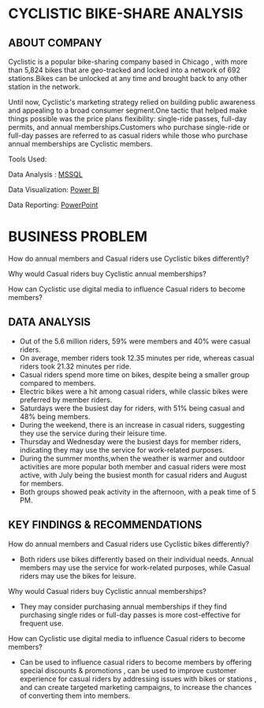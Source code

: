 # CYCLISTIC BIKE-SHARE ANALYSIS
## ABOUT COMPANY
Cyclistic is a popular bike-sharing company based in Chicago , with more than 5,824 bikes that are geo-tracked and locked into a network of 692 stations.Bikes can be unlocked at any time and brought back to any other station in the network.

Until now, Cyclistic's marketing strategy relied on building public awareness and appealing to a broad consumer segment.One tactic that helped make things possible was the price plans flexibility: single-ride passes, full-day permits, and annual memberships.Customers who purchase single-ride or full-day passes are referred to as casual riders while those who purchase annual memberships are Cyclistic members.


Tools Used:

Data Analysis : [MSSQL](https://github.com/Rejithadas/Google-Capstone-Project/blob/main/Cyclistic%20Bike%20Share%20Analysis.sql)

Data Visualization: [Power BI](https://www.novypro.com/project/google-capstone-%7C-cyclistic-bike-share)

Data Reporting: [PowerPoint]()

# BUSINESS PROBLEM
How do annual members and Casual riders use Cyclistic bikes differently?

Why would Casual riders buy Cyclistic annual memberships?

How can Cyclistic use digital media to influence Casual riders to become members?

## DATA ANALYSIS 
- Out of the 5.6 million riders, 59% were members and 40% were casual riders. 
- On average, member riders took 12.35 minutes per ride, whereas casual riders took 21.32 minutes per ride. 
- Casual riders spend more time on bikes, despite being a smaller group compared to members.
- Electric bikes were a hit among casual riders, while classic bikes were preferred by member riders. 
- Saturdays were the busiest day for riders, with 51% being casual and 48% being members. 
- During the weekend, there is an increase in casual riders, suggesting they use the service during their leisure time. 
- Thursday and Wednesday were the busiest days for member riders, indicating they may use the service for work-related purposes. 
- During the summer months,when the weather is warmer and outdoor activities are more popular both member and casual riders were most active, with July being the busiest month for casual riders and August for members. 
- Both groups showed peak activity in the afternoon, with a peak time of 5 PM.

## KEY FINDINGS & RECOMMENDATIONS

How do annual members and Casual riders use Cyclistic bikes differently?
- Both riders use bikes differently based on their individual needs. Annual members may use the service for work-related purposes, while Casual riders may use the bikes for leisure.

Why would Casual riders buy Cyclistic annual memberships?
- They may consider purchasing annual memberships if they find  purchasing single rides or full-day passes is more cost-effective for frequent use. 

How can Cyclistic use digital media to influence Casual riders to become members?
- Can be used to influence casual riders to become members by offering special discounts & promotions , can be used to improve customer experience for casual riders by addressing issues with bikes or stations , and can create targeted marketing campaigns, to increase the chances of converting them into members.



